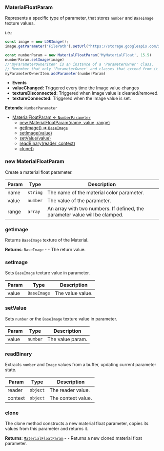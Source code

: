<a name="MaterialFloatParam"></a>

### MaterialFloatParam 
Represents a specific type of parameter, that stores `number` and `BaseImage` texture values.

i.e.:
```javascript
const image = new LDRImage();
image.getParameter('FilePath').setUrl("https://storage.googleapis.com/zea-playground-assets/zea-engine/texture.png")

const numberParam = new MaterialFloatParam('MyMaterialFloat', 15.5)
numberParam.setImage(image)
//'myParameterOwnerItem' is an instance of a 'ParameterOwner' class.
// Remember that only 'ParameterOwner' and classes that extend from it can host 'Parameter' objects.
myParameterOwnerItem.addParameter(numberParam)
```

* **Events**
* **valueChanged:** Triggered every time the Image value changes
* **textureDisconnected:** Triggered when Image value is cleaned/removed.
* **textureConnected:** Triggered when the Image value is set.


**Extends**: <code>NumberParameter</code>  

* [MaterialFloatParam ⇐ <code>NumberParameter</code>](#MaterialFloatParam)
    * [new MaterialFloatParam(name, value, range)](#new-MaterialFloatParam)
    * [getImage() ⇒ <code>BaseImage</code>](#getImage)
    * [setImage(value)](#setImage)
    * [setValue(value)](#setValue)
    * [readBinary(reader, context)](#readBinary)
    * [clone()](#clone)

<a name="new_MaterialFloatParam_new"></a>

### new MaterialFloatParam
Create a material float parameter.


| Param | Type | Description |
| --- | --- | --- |
| name | <code>string</code> | The name of the material color parameter. |
| value | <code>number</code> | The value of the parameter. |
| range | <code>array</code> | An array with two numbers. If defined, the parameter value will be clamped. |

<a name="MaterialFloatParam+getImage"></a>

### getImage
Returns `BaseImage` texture of the Material.


**Returns**: <code>BaseImage</code> - - The return value.  
<a name="MaterialFloatParam+setImage"></a>

### setImage
Sets `BaseImage` texture value in parameter.



| Param | Type | Description |
| --- | --- | --- |
| value | <code>BaseImage</code> | The value value. |

<a name="MaterialFloatParam+setValue"></a>

### setValue
Sets `number` or the `BaseImage` texture value in parameter.



| Param | Type | Description |
| --- | --- | --- |
| value | <code>number</code> | The value param. |

<a name="MaterialFloatParam+readBinary"></a>

### readBinary
Extracts `number` and `Image` values from a buffer, updating current parameter state.



| Param | Type | Description |
| --- | --- | --- |
| reader | <code>object</code> | The reader value. |
| context | <code>object</code> | The context value. |

<a name="MaterialFloatParam+clone"></a>

### clone
The clone method constructs a new material float parameter,
copies its values from this parameter and returns it.


**Returns**: [<code>MaterialFloatParam</code>](#MaterialFloatParam) - - Returns a new cloned material float parameter.  
